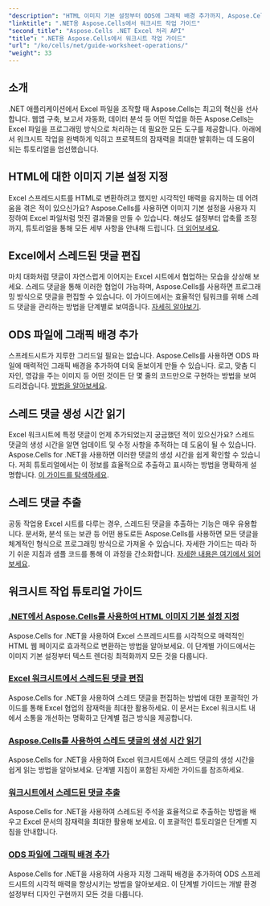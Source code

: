 ```yaml
---
"description": "HTML 이미지 기본 설정부터 ODS에 그래픽 배경 추가까지, Aspose.Cells for .NET 튜토리얼을 살펴보세요. 단계별 가이드를 통해 학습하세요."
"linktitle": ".NET용 Aspose.Cells에서 워크시트 작업 가이드"
"second_title": "Aspose.Cells .NET Excel 처리 API"
"title": ".NET용 Aspose.Cells에서 워크시트 작업 가이드"
"url": "/ko/cells/net/guide-worksheet-operations/"
"weight": 33
---
```


## 소개

.NET 애플리케이션에서 Excel 파일을 조작할 때 Aspose.Cells는 최고의 혁신을 선사합니다. 웹앱 구축, 보고서 자동화, 데이터 분석 등 어떤 작업을 하든 Aspose.Cells는 Excel 파일을 프로그래밍 방식으로 처리하는 데 필요한 모든 도구를 제공합니다. 아래에서 워크시트 작업을 완벽하게 익히고 프로젝트의 잠재력을 최대한 발휘하는 데 도움이 되는 튜토리얼을 엄선했습니다.

## HTML에 대한 이미지 기본 설정 지정 
 
Excel 스프레드시트를 HTML로 변환하려고 했지만 시각적인 매력을 유지하는 데 어려움을 겪은 적이 있으신가요? Aspose.Cells를 사용하면 이미지 기본 설정을 사용자 지정하여 Excel 파일처럼 멋진 결과물을 만들 수 있습니다. 해상도 설정부터 압축률 조정까지, 튜토리얼을 통해 모든 세부 사항을 안내해 드립니다. [더 읽어보세요](./setting-image-preferences/).

## Excel에서 스레드된 댓글 편집 
 
마치 대화처럼 댓글이 자연스럽게 이어지는 Excel 시트에서 협업하는 모습을 상상해 보세요. 스레드 댓글을 통해 이러한 협업이 가능하며, Aspose.Cells를 사용하면 프로그래밍 방식으로 댓글을 편집할 수 있습니다. 이 가이드에서는 효율적인 팀워크를 위해 스레드 댓글을 관리하는 방법을 단계별로 보여줍니다. [자세히 알아보기](./editing-threaded-comments/).

## ODS 파일에 그래픽 배경 추가
  
스프레드시트가 지루한 그리드일 필요는 없습니다. Aspose.Cells를 사용하면 ODS 파일에 매력적인 그래픽 배경을 추가하여 더욱 돋보이게 만들 수 있습니다. 로고, 맞춤 디자인, 영감을 주는 이미지 등 어떤 것이든 단 몇 줄의 코드만으로 구현하는 방법을 보여드리겠습니다. [방법을 알아보세요](./adding-graphic-background-in-ods-file/).

## 스레드 댓글 생성 시간 읽기  

Excel 워크시트에 특정 댓글이 언제 추가되었는지 궁금했던 적이 있으신가요? 스레드 댓글의 생성 시간을 알면 업데이트 및 수정 사항을 추적하는 데 도움이 될 수 있습니다. Aspose.Cells for .NET을 사용하면 이러한 댓글의 생성 시간을 쉽게 확인할 수 있습니다. 저희 튜토리얼에서는 이 정보를 효율적으로 추출하고 표시하는 방법을 명확하게 설명합니다. [이 가이드를 탐색하세요](./read-created-time-of-threaded-comment/).

## 스레드 댓글 추출  

공동 작업용 Excel 시트를 다루는 경우, 스레드된 댓글을 추출하는 기능은 매우 유용합니다. 문서화, 분석 또는 보관 등 어떤 용도로든 Aspose.Cells를 사용하면 모든 댓글을 체계적인 형식으로 프로그래밍 방식으로 가져올 수 있습니다. 자세한 가이드는 따라 하기 쉬운 지침과 샘플 코드를 통해 이 과정을 간소화합니다. [자세한 내용은 여기에서 읽어보세요](./extract-threaded-comments/).

## 워크시트 작업 튜토리얼 가이드
### [.NET에서 Aspose.Cells를 사용하여 HTML 이미지 기본 설정 지정](./setting-image-preferences/)
Aspose.Cells for .NET을 사용하여 Excel 스프레드시트를 시각적으로 매력적인 HTML 웹 페이지로 효과적으로 변환하는 방법을 알아보세요. 이 단계별 가이드에서는 이미지 기본 설정부터 텍스트 렌더링 최적화까지 모든 것을 다룹니다.
### [Excel 워크시트에서 스레드된 댓글 편집](./editing-threaded-comments/)
Aspose.Cells for .NET을 사용하여 스레드 댓글을 편집하는 방법에 대한 포괄적인 가이드를 통해 Excel 협업의 잠재력을 최대한 활용하세요. 이 문서는 Excel 워크시트 내에서 소통을 개선하는 명확하고 단계별 접근 방식을 제공합니다.
### [Aspose.Cells를 사용하여 스레드 댓글의 생성 시간 읽기](./read-created-time-of-threaded-comment/)
Aspose.Cells for .NET을 사용하여 Excel 워크시트에서 스레드 댓글의 생성 시간을 쉽게 읽는 방법을 알아보세요. 단계별 지침이 포함된 자세한 가이드를 참조하세요.
### [워크시트에서 스레드된 댓글 추출](./extract-threaded-comments/)
Aspose.Cells for .NET을 사용하여 스레드된 주석을 효율적으로 추출하는 방법을 배우고 Excel 문서의 잠재력을 최대한 활용해 보세요. 이 포괄적인 튜토리얼은 단계별 지침을 안내합니다.
### [ODS 파일에 그래픽 배경 추가](./adding-graphic-background-in-ods-file/)
Aspose.Cells for .NET을 사용하여 사용자 지정 그래픽 배경을 추가하여 ODS 스프레드시트의 시각적 매력을 향상시키는 방법을 알아보세요. 이 단계별 가이드는 개발 환경 설정부터 디자인 구현까지 모든 것을 다룹니다.